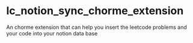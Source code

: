 # lc_notion_sync_chorme_extension
An chorme extension that can help you insert the leetcode problems and your code into your notion data base

